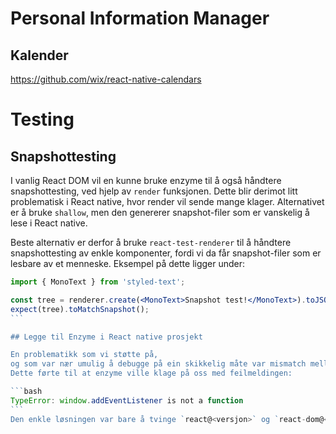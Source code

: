 Personal Information Manager
============================

## Kalender

https://github.com/wix/react-native-calendars

# Testing

## Snapshottesting

I vanlig React DOM vil en kunne bruke enzyme til å også håndtere snapshottesting, ved hjelp av `render` funksjonen.
Dette blir derimot litt problematisk i React native, hvor render vil sende mange klager. Alternativet er å bruke `shallow`,
men den genererer snapshot-filer som er vanskelig å lese i React native.

Beste alternativ er derfor å bruke `react-test-renderer` til å håndtere snapshottesting av enkle komponenter,
fordi vi da får snapshot-filer som er lesbare av et menneske. Eksempel på dette ligger under:

````jsx
import { MonoText } from 'styled-text';

const tree = renderer.create(<MonoText>Snapshot test!</MonoText>).toJSON();
expect(tree).toMatchSnapshot();
```

## Legge til Enzyme i React native prosjekt

En problematikk som vi støtte på,
og som var nær umulig å debugge på ein skikkelig måte var mismatch mellom `react` og `react-dom`.
Dette førte til at enzyme ville klage på oss med feilmeldingen:

```bash
TypeError: window.addEventListener is not a function
```
Den enkle løsningen var bare å tvinge `react@<versjon>` og `react-dom@<version>` til å være like.
